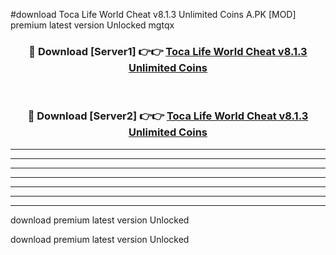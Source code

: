 #download Toca Life World Cheat v8.1.3 Unlimited Coins A.PK [MOD] premium latest version Unlocked mgtqx 



<div align="center">
<h3>🔴 Download [Server1] 👉👉 <a href="https://download1apk.web.app/">Toca Life World Cheat v8.1.3 Unlimited Coins</a></h3><br>

<h3>🔴 Download [Server2] 👉👉 <a href="https://download1apk.web.app/">Toca Life World Cheat v8.1.3 Unlimited Coins</a></h3>
</div>





----------------------------------------------------------

----------------------------------------------------------

----------------------------------------------------------

----------------------------------------------------------

----------------------------------------------------------

----------------------------------------------------------

----------------------------------------------------------

download premium latest version Unlocked

download premium latest version Unlocked
